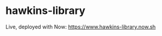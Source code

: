 # hawkins-library

Live, deployed with Now: <a href="https://www.hawkins-library.now.sh">https://www.hawkins-library.now.sh</a>